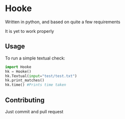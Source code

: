 # Hooke
Written in python, and based on quite a few requirements  
  
It is yet to work properly

## Usage
To run a simple textual check:
```python
import Hooke
hk = Hooke()
hk.Textual(input="test/test.txt")
hk.print_matches()
hk.time() #Prints time taken
```

## Contributing
Just commit and pull request
